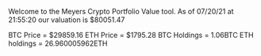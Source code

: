 Welcome to the Meyers Crypto Portfolio Value tool. 
As of 07/20/21 at 21:55:20 our valuation is $80051.47 

BTC Price = $29859.16
 ETH Price = $1795.28
BTC Holdings = 1.06BTC
 ETH holdings = 26.960005962ETH 
